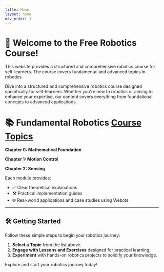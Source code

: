 ```yaml
---
title: Home
layout: home
nav_order: 1
---
```




# 🚀 Welcome to the Free Robotics Course!

This website provides a structured and comprehensive robotics course for self-learners. The course covers fundamental and advanced topics in robotics.

Dive into a structured and comprehensive robotics course designed specifically for self-learners. Whether you're new to robotics or aiming to enhance your expertise, our content covers everything from foundational concepts to advanced applications.

# 📚 Fundamental Robotics [Course Topics](docs/index)
**Chapter 0: Mathematical Foundation**

**Chapter 1: Motion Control**

**Chapter 2: Sensing**

Each module provides:

- ✅ Clear theoretical explanations
- 🛠️ Practical implementation guides
- 🌐 Real-world applications and case studies using Webots

---

## 🛠️ Getting Started

Follow these simple steps to begin your robotics journey:

1. **Select a Topic** from the list above.
2. **Engage with Lessons and Exercises** designed for practical learning.
3. **Experiment** with hands-on robotics projects to solidify your knowledge.

Explore and start your robotics journey today!
